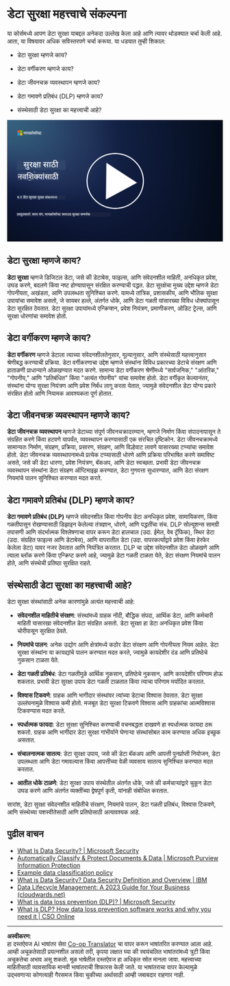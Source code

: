 <!--
CO_OP_TRANSLATOR_METADATA:
{
  "original_hash": "9703868f41dcddd5a98dea9ea6fcd94d",
  "translation_date": "2025-09-03T23:55:05+00:00",
  "source_file": "7.1 Data security key concepts.md",
  "language_code": "mr"
}
-->
# डेटा सुरक्षा महत्त्वाचे संकल्पना

या कोर्समध्ये आपण डेटा सुरक्षा याबद्दल अनेकदा उल्लेख केला आहे आणि त्यावर थोडक्यात चर्चा केली आहे. आता, या विषयावर अधिक सविस्तरपणे चर्चा करूया. या धड्यात तुम्ही शिकाल:

- डेटा सुरक्षा म्हणजे काय?

- डेटा वर्गीकरण म्हणजे काय?

- डेटा जीवनचक्र व्यवस्थापन म्हणजे काय?

- डेटा गमावणे प्रतिबंध (DLP) म्हणजे काय?

- संस्थेसाठी डेटा सुरक्षा का महत्त्वाची आहे?

[![व्हिडिओ पहा](../../translated_images/7-1_placeholder.bcb1e7fdcef8c20be3172dc8b3b11f417cad164e7481b76f8a3bca4f853e1016.mr.png)](https://learn-video.azurefd.net/vod/player?id=ace39247-1690-45fb-8f99-985abcb8e423)

## डेटा सुरक्षा म्हणजे काय?

**डेटा सुरक्षा** म्हणजे डिजिटल डेटा, जसे की डेटाबेस, फाइल्स, आणि संवेदनशील माहिती, अनधिकृत प्रवेश, उघड करणे, बदलणे किंवा नष्ट होण्यापासून संरक्षित करण्याची पद्धत. डेटा सुरक्षेचा मुख्य उद्देश म्हणजे डेटा गोपनीयता, अखंडता, आणि उपलब्धता सुनिश्चित करणे. यामध्ये तांत्रिक, प्रशासकीय, आणि भौतिक सुरक्षा उपायांचा समावेश असतो, जे सायबर हल्ले, अंतर्गत धोके, आणि डेटा गळती यांसारख्या विविध धोक्यांपासून डेटा सुरक्षित ठेवतात. डेटा सुरक्षा उपायांमध्ये एन्क्रिप्शन, प्रवेश नियंत्रण, प्रमाणीकरण, ऑडिट ट्रेल्स, आणि सुरक्षा धोरणांचा समावेश होतो.

## डेटा वर्गीकरण म्हणजे काय?

**डेटा वर्गीकरण** म्हणजे डेटाला त्याच्या संवेदनशीलतेनुसार, मूल्यानुसार, आणि संस्थेसाठी महत्त्वानुसार श्रेणीबद्ध करण्याची प्रक्रिया. डेटा वर्गीकरणाचा उद्देश म्हणजे संस्थांना विविध प्रकारच्या डेटाचे संरक्षण आणि हाताळणी प्राधान्याने ओळखण्यात मदत करणे. सामान्य डेटा वर्गीकरण श्रेणींमध्ये "सार्वजनिक," "आंतरिक," "गोपनीय," आणि "प्रतिबंधित" किंवा "अत्यंत गोपनीय" यांचा समावेश होतो. डेटा वर्गीकृत केल्यानंतर, संस्थांना योग्य सुरक्षा नियंत्रण आणि प्रवेश निर्बंध लागू करता येतात, ज्यामुळे संवेदनशील डेटा योग्य प्रकारे संरक्षित होतो आणि नियामक आवश्यकता पूर्ण होतात.

## डेटा जीवनचक्र व्यवस्थापन म्हणजे काय?

**डेटा जीवनचक्र व्यवस्थापन** म्हणजे डेटाच्या संपूर्ण जीवनचक्रादरम्यान, म्हणजे निर्माण किंवा संपादनापासून ते संग्रहित करणे किंवा हटवणे यापर्यंत, व्यवस्थापन करण्यासाठी एक संरचित दृष्टिकोन. डेटा जीवनचक्रामध्ये सामान्यतः निर्माण, संग्रहण, प्रक्रिया, प्रसारण, संग्रहण, आणि विल्हेवाट लावणे यासारख्या टप्प्यांचा समावेश होतो. डेटा जीवनचक्र व्यवस्थापनामध्ये प्रत्येक टप्प्यासाठी धोरणे आणि प्रक्रिया परिभाषित करणे समाविष्ट असते, जसे की डेटा धारणा, प्रवेश नियंत्रण, बॅकअप, आणि डेटा स्वच्छता. प्रभावी डेटा जीवनचक्र व्यवस्थापन संस्थांना डेटा संग्रहण ऑप्टिमाइझ करण्यात, डेटा गुणवत्ता सुधारण्यात, आणि डेटा संरक्षण नियमांचे पालन सुनिश्चित करण्यात मदत करते.

## डेटा गमावणे प्रतिबंध (DLP) म्हणजे काय?

**डेटा गमावणे प्रतिबंध (DLP)** म्हणजे संवेदनशील किंवा गोपनीय डेटा अनधिकृत प्रवेश, सामायिकरण, किंवा गळतीपासून रोखण्यासाठी डिझाइन केलेल्या तंत्रज्ञान, धोरणे, आणि पद्धतींचा संच. DLP सोल्यूशन्स सामग्री तपासणी आणि संदर्भात्मक विश्लेषणाचा वापर करून डेटा हालचाल (उदा. ईमेल, वेब ट्रॅफिक), स्थिर डेटा (उदा. संग्रहित फाइल्स आणि डेटाबेस), आणि वापरातील डेटा (उदा. वापरकर्त्यांद्वारे प्रवेश किंवा हेरफेर केलेला डेटा) यावर नजर ठेवतात आणि नियंत्रित करतात. DLP चा उद्देश संवेदनशील डेटा ओळखणे आणि त्याला ब्लॉक करणे किंवा एन्क्रिप्ट करणे आहे, ज्यामुळे डेटा गळती टाळता येते, डेटा संरक्षण नियमांचे पालन होते, आणि संस्थेची प्रतिष्ठा सुरक्षित राहते.

## संस्थेसाठी डेटा सुरक्षा का महत्त्वाची आहे?

डेटा सुरक्षा संस्थांसाठी अनेक कारणांमुळे अत्यंत महत्त्वाची आहे:

- **संवेदनशील माहितीचे संरक्षण**: संस्थांमध्ये ग्राहक नोंदी, बौद्धिक संपदा, आर्थिक डेटा, आणि कर्मचारी माहिती यासारखा संवेदनशील डेटा संग्रहित असतो. डेटा सुरक्षा हा डेटा अनधिकृत प्रवेश किंवा चोरीपासून सुरक्षित ठेवते.

- **नियमांचे पालन**: अनेक उद्योग आणि क्षेत्रांमध्ये कठोर डेटा संरक्षण आणि गोपनीयता नियम आहेत. डेटा सुरक्षा संस्थांना या कायद्यांचे पालन करण्यात मदत करते, ज्यामुळे कायदेशीर दंड आणि प्रतिष्ठेचे नुकसान टाळता येते.

- **डेटा गळती प्रतिबंध**: डेटा गळतीमुळे आर्थिक नुकसान, प्रतिष्ठेचे नुकसान, आणि कायदेशीर परिणाम होऊ शकतात. प्रभावी डेटा सुरक्षा उपाय डेटा गळती टाळतात किंवा त्याचा परिणाम मर्यादित करतात.

- **विश्वास टिकवणे**: ग्राहक आणि भागीदार संस्थांवर त्यांच्या डेटाचा विश्वास ठेवतात. डेटा सुरक्षा उल्लंघनामुळे विश्वास कमी होतो. मजबूत डेटा सुरक्षा टिकवणे विश्वास आणि ग्राहकांचा आत्मविश्वास टिकवण्यास मदत करते.

- **स्पर्धात्मक फायदा**: डेटा सुरक्षा सुनिश्चित करण्याची वचनबद्धता दाखवणे हा स्पर्धात्मक फायदा ठरू शकतो. ग्राहक आणि भागीदार डेटा सुरक्षा गांभीर्याने घेणाऱ्या संस्थांसोबत काम करण्यास अधिक इच्छुक असतात.

- **संचालनात्मक सातत्य**: डेटा सुरक्षा उपाय, जसे की डेटा बॅकअप आणि आपत्ती पुनर्प्राप्ती नियोजन, डेटा उपलब्धता आणि डेटा गमावल्यास किंवा आपत्तीच्या वेळी व्यवसाय सातत्य सुनिश्चित करण्यात मदत करतात.

- **आतील धोके टाळणे**: डेटा सुरक्षा उपाय संस्थेतील अंतर्गत धोके, जसे की कर्मचाऱ्यांद्वारे चुकून डेटा उघड करणे आणि अंतर्गत व्यक्तींच्या द्वेषपूर्ण कृती, यांनाही संबोधित करतात.

सारांश, डेटा सुरक्षा संवेदनशील माहितीचे संरक्षण, नियमांचे पालन, डेटा गळती प्रतिबंध, विश्वास टिकवणे, आणि संस्थेच्या यशस्वीतेसाठी आणि प्रतिष्ठेसाठी अत्यावश्यक आहे.

## पुढील वाचन

- [What Is Data Security? | Microsoft Security](https://www.microsoft.com/en-au/security/business/security-101/what-is-data-security?WT.mc_id=academic-96948-sayoung)  
- [Automatically Classify & Protect Documents & Data | Microsoft Purview Information Protection](https://youtu.be/v8LqmzBUaOo)  
- [Example data classification policy](https://www.cmu.edu/data/guidelines/data-classification.html)  
- [What is Data Security? Data Security Definition and Overview | IBM](https://www.ibm.com/topics/data-security)  
- [Data Lifecycle Management: A 2023 Guide for Your Business (cloudwards.net)](https://www.cloudwards.net/data-lifecycle-management/)  
- [What is data loss prevention (DLP)? | Microsoft Security](https://www.microsoft.com/security/business/security-101/what-is-data-loss-prevention-dlp?WT.mc_id=academic-96948-sayoung)  
- [What is DLP? How data loss prevention software works and why you need it | CSO Online](https://www.csoonline.com/article/569559/what-is-dlp-how-data-loss-prevention-software-works-and-why-you-need-it.html)  

---

**अस्वीकरण**:  
हा दस्तऐवज AI भाषांतर सेवा [Co-op Translator](https://github.com/Azure/co-op-translator) चा वापर करून भाषांतरित करण्यात आला आहे. आम्ही अचूकतेसाठी प्रयत्नशील असलो तरी, कृपया लक्षात घ्या की स्वयंचलित भाषांतरांमध्ये त्रुटी किंवा अचूकतेचा अभाव असू शकतो. मूळ भाषेतील दस्तऐवज हा अधिकृत स्रोत मानला जावा. महत्त्वाच्या माहितीसाठी व्यावसायिक मानवी भाषांतराची शिफारस केली जाते. या भाषांतराचा वापर केल्यामुळे उद्भवणाऱ्या कोणत्याही गैरसमज किंवा चुकीच्या अर्थासाठी आम्ही जबाबदार राहणार नाही.